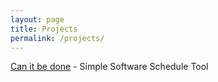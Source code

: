 ```yaml
---
layout: page
title: Projects
permalink: /projects/
---
```

[Can it be done](canItBeDone/canItBeDone.html) - Simple Software Schedule Tool